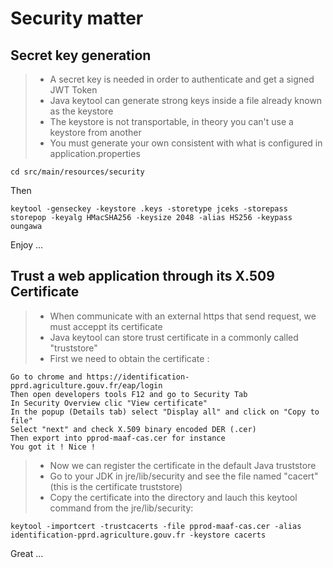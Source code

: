# Security matter 
## Secret key generation
>* A secret key is needed in order to authenticate and get a signed JWT Token
>* Java keytool can generate strong keys inside a file already known as the keystore
>* The keystore is not transportable, in theory you can't use a keystore from another
>* You must generate your own consistent with what is configured in application.properties

`cd src/main/resources/security`

Then

    keytool -genseckey -keystore .keys -storetype jceks -storepass storepop -keyalg HMacSHA256 -keysize 2048 -alias HS256 -keypass oungawa

Enjoy ...

## Trust a web application through its X.509 Certificate
>* When communicate with an external https that send request, we must acceppt its certificate
>* Java keytool can store trust certificate in a commonly called "truststore"
>* First we need to obtain the certificate : 

    Go to chrome and https://identification-pprd.agriculture.gouv.fr/eap/login
    Then open developers tools F12 and go to Security Tab
    In Security Overview clic "View certificate"
    In the popup (Details tab) select "Display all" and click on "Copy to file" 
    Select "next" and check X.509 binary encoded DER (.cer)
    Then export into pprod-maaf-cas.cer for instance
    You got it ! Nice !
>*  Now we can register the certificate in the default Java truststore
>*  Go to your JDK in jre/lib/security and see the file named "cacert" (this is the certificate truststore)
>*  Copy the certificate into the directory and lauch this keytool command from the jre/lib/security:

    keytool -importcert -trustcacerts -file pprod-maaf-cas.cer -alias identification-pprd.agriculture.gouv.fr -keystore cacerts
    
Great ...